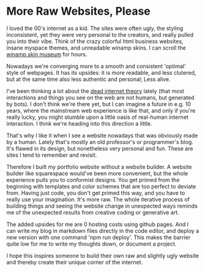 # More Raw Websites, Please

<p align="center">
</p>

I loved the 00's internet as a kid.
The sites were often ugly, the styling inconsistent, yet they were very personal to the creators, and really pulled you into their vibe. Think of the crazy colorful html business websites, insane myspace themes, and unreadable winamp skins. I can scroll the [winamp skin museum](https://skins.webamp.org/) for hours.

Nowadays we're converging more to a smooth and consistent 'optimal' style of webpages.
It has its upsides: it is more readable, and less clutered, but at the same time also less authentic and personal; Less alive.

I've been thinking a lot about the [dead internet theory](https://en.wikipedia.org/wiki/Dead_Internet_theory) lately (that most interactions and things you see on the web are not humans, but generated by bots). I don't think we're there yet, but I can imagine a future in e.g. 10 years, where the mainstream web experience is like that, and only if you're really lucky, you might stumble upon a little oasis of real-human internet interaction. I think we're heading into this direction a little.

That's why I like it when I see a website nowadays that was obviously made by a human. Lately that's mostly an old professor's or programmer's blog. It's flawed in its design, but nonetheless very personal and fun. These are sites I tend to remember and revisit.

Therefore I built my portfolio website without a website builder. A website builder like squarespace would've been more convenient, but the whole experience pulls you to conformist designs. You get primed from the beginning with templates and color schemes that are too perfect to deviate from. Having just code, you don't get primed this way, and you have to really use your imagination. It's more raw. The whole iterative process of building things and seeing the website change in unexpected ways reminds me of the unexpected results from creative coding or generative art.

The added upsides for me are 0 hosting costs using github pages. And I can write my blog in markdown files directly in the code editor, and deploy a new version with one command 'npm run deploy'. This makes the barrier quite low for me to write my thoughts down, or document a project.

I hope this inspires someone to build their own raw and slightly ugly website and thereby create their unique corner of the internet.
